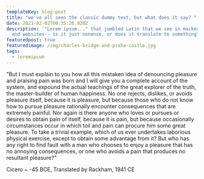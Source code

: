```yaml
---
templateKey: blog-post
title: "we've all seen the classic dummy text, but what does it say? "
date: 2021-02-02T00:35:26.928Z
description: '"Lorem ipsum..." that jumbled Latin that we see in mocked-up apps
  and websites-- is it just nonense, or does it translate to something?'
featuredpost: true
featuredimage: /img/charles-bridge-and-praha-castle.jpg
tags:
  - loremipsum
---
```

"But I must explain to you how all this mistaken idea of denouncing pleasure and praising pain was born and I will give you a complete account of the system, and expound the actual teachings of the great explorer of the truth, the master-builder of human happiness. No one rejects, dislikes, or avoids pleasure itself, because it is pleasure, but because those who do not know how to pursue pleasure rationally encounter consequences that are extremely painful. Nor again is there anyone who loves or pursues or desires to obtain pain of itself, because it is pain, but because occasionally circumstances occur in which toil and pain can procure him some great pleasure. To take a trivial example, which of us ever undertakes laborious physical exercise, except to obtain some advantage from it? But who has any right to find fault with a man who chooses to enjoy a pleasure that has no annoying consequences, or one who avoids a pain that produces no resultant pleasure?"

Cicero ~ -45 BCE, Translated by Rackham, 1941 CE